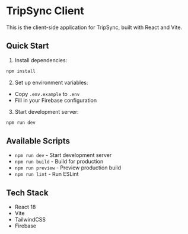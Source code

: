 # TripSync Client

This is the client-side application for TripSync, built with React and Vite.

## Quick Start

1. Install dependencies:
```bash
npm install
```

2. Set up environment variables:
- Copy `.env.example` to `.env`
- Fill in your Firebase configuration

3. Start development server:
```bash
npm run dev
```

## Available Scripts

- `npm run dev` - Start development server
- `npm run build` - Build for production
- `npm run preview` - Preview production build
- `npm run lint` - Run ESLint

## Tech Stack

- React 18
- Vite
- TailwindCSS
- Firebase